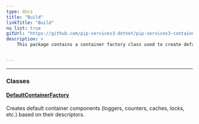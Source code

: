 ```yaml
---
type: docs
title: "Build"
linkTitle: "Build"
no_list: true
gitUrl: "https://github.com/pip-services3-dotnet/pip-services3-container-dotnet"
description: >
    This package contains a container factory class used to create default container components. Examples of these components are loggers, counters, caches, and locks.


---
```

---

<div class="module-body"> 

### Classes

#### [DefaultContainerFactory](default_container_factory)
Creates default container components (loggers, counters, caches, locks, etc.) based on their descriptors.

</div>

